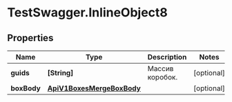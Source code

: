 # TestSwagger.InlineObject8

## Properties

Name | Type | Description | Notes
------------ | ------------- | ------------- | -------------
**guids** | **[String]** | Массив коробок. | [optional] 
**boxBody** | [**ApiV1BoxesMergeBoxBody**](ApiV1BoxesMergeBoxBody.md) |  | [optional] 


